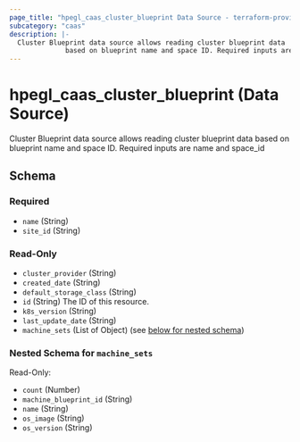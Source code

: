 ```yaml
---
page_title: "hpegl_caas_cluster_blueprint Data Source - terraform-provider-hpegl"
subcategory: "caas"
description: |-
  Cluster Blueprint data source allows reading cluster blueprint data
              based on blueprint name and space ID. Required inputs are name and space_id
---
```

# hpegl_caas_cluster_blueprint (Data Source)

Cluster Blueprint data source allows reading cluster blueprint data 
			based on blueprint name and space ID. Required inputs are name and space_id



<!-- schema generated by tfplugindocs -->
## Schema

### Required

- `name` (String)
- `site_id` (String)

### Read-Only

- `cluster_provider` (String)
- `created_date` (String)
- `default_storage_class` (String)
- `id` (String) The ID of this resource.
- `k8s_version` (String)
- `last_update_date` (String)
- `machine_sets` (List of Object) (see [below for nested schema](#nestedatt--machine_sets))

<a id="nestedatt--machine_sets"></a>
### Nested Schema for `machine_sets`

Read-Only:

- `count` (Number)
- `machine_blueprint_id` (String)
- `name` (String)
- `os_image` (String)
- `os_version` (String)


